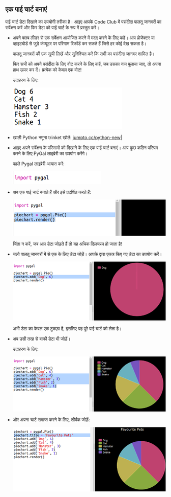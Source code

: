 ## एक पाई चार्ट बनाएं

पाई चार्ट डेटा दिखाने का उपयोगी तरीका है। आइए आपके Code Club में पसंदीदा पालतू जानवरों का सर्वेक्षण करें और फिर डेटा को पाई चार्ट के रूप में प्रस्तुत करें।

+ अपने क्लब लीडर से एक सर्वेक्षण आयोजित करने में मदद करने के लिए कहें। आप प्रोजेक्टर या व्हाइटबोर्ड से जुड़े कंप्यूटर पर परिणाम रिकॉर्ड कर सकते हैं जिसे हर कोई देख सकता है।
    
    पालतू जानवरों की एक सूची लिखें और सुनिश्चित करें कि सभी का पसंदीदा जानवर शामिल है।
    
    फिर सभी को अपने पसंदीदा के लिए वोट करने के लिए कहें, जब उसका नाम बुलाया जाए, तो अपना हाथ ऊपर कर दें। प्रत्येक को केवल एक वोट!
    
    उदाहरण के लिए:
    
    ![स्क्रीनशॉट](images/pets-favourite.png)

+ खाली Python नमूना trinket खोलें: <a href="http://jumpto.cc/python-new" target="_blank">jumpto.cc/python-new</a>|

+ आइए अपने सर्वेक्षण के परिणामों को दिखाने के लिए एक पाई चार्ट बनाएं। आप कुछ कठिन परिश्रम करने के लिए PyGal लाइब्रेरी का उपयोग करेंगे।
    
    पहले Pygal लाइब्रेरी आयात करें:
    
    ![स्क्रीनशॉट](images/pets-pygal.png)

+ अब एक पाई चार्ट बनाते हैं और इसे प्रदर्शित करते हैं:
    
    ![स्क्रीनशॉट](images/pets-pie.png)
    
    चिंता न करें, जब आप डेटा जोड़ते हैं तो यह अधिक दिलचस्प हो जाता है!

+ चलो पालतू जानवरों में से एक के लिए डेटा जोड़ें। आपके द्वारा एकत्र किए गए डेटा का उपयोग करें।
    
    ![स्क्रीनशॉट](images/pets-add.png)
    
    अभी डेटा का केवल एक टुकड़ा है, इसलिए यह पूरे पाई चार्ट को लेता है।

+ अब उसी तरह से बाकी डेटा भी जोड़ें।
    
    उदाहरण के लिए:
    
    ![स्क्रीनशॉट](images/pets-add-all.png)

+ और अपना चार्ट समाप्त करने के लिए, शीर्षक जोड़ें:
    
    ![स्क्रीनशॉट](images/pets-title.png)